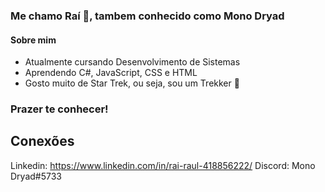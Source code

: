 ### Me chamo Raí 👋, tambem conhecido como Mono Dryad
#### Sobre mim

- Atualmente cursando Desenvolvimento de Sistemas
- Aprendendo C#, JavaScript, CSS e HTML
- Gosto muito de Star Trek, ou seja, sou um Trekker 🖖

### Prazer te conhecer!

## Conexões
Linkedin: https://www.linkedin.com/in/rai-raul-418856222/
Discord: Mono Dryad#5733

